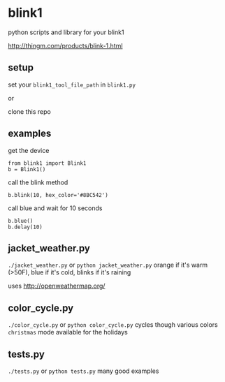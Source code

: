 blink1
======

python scripts and library for your blink1

http://thingm.com/products/blink-1.html

## setup
set your `blink1_tool_file_path` in `blink1.py`

or 

clone this repo 

## examples
get the device
```
from blink1 import Blink1
b = Blink1()
```
call the blink method
```
b.blink(10, hex_color='#8BC542')
```
call blue and wait for 10 seconds
```
b.blue()
b.delay(10)
```

## jacket_weather.py
`./jacket_weather.py` or `python jacket_weather.py`
orange if it's warm (>50F), blue if it's cold,
blinks if it's raining

uses http://openweathermap.org/

## color_cycle.py
`./color_cycle.py` or `python color_cycle.py`
cycles though various colors
`christmas` mode available for the holidays

## tests.py
`./tests.py` or `python tests.py`
many good examples